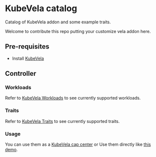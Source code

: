 # KubeVela catalog

Catalog of KubeVela addon and some example traits.

Welcome to contribute this repo putting your customize vela addon here.

## Pre-requisites

- Install [KubeVela](https://kubevela.io/docs/install)

## Controller

### Workloads

Refer to [KubeVela Workloads](workloads/README.md) to see currently supported workloads.

### Traits

Refer to [KubeVela Traits](traits/README.md) to see currently supported traits.

### Usage

You can use them as a [KubeVela cap center](https://kubevela.io/docs/developers/cap-center) or Use them directly like [this demo](https://kubevela.io/docs/platform-engineers/keda).

